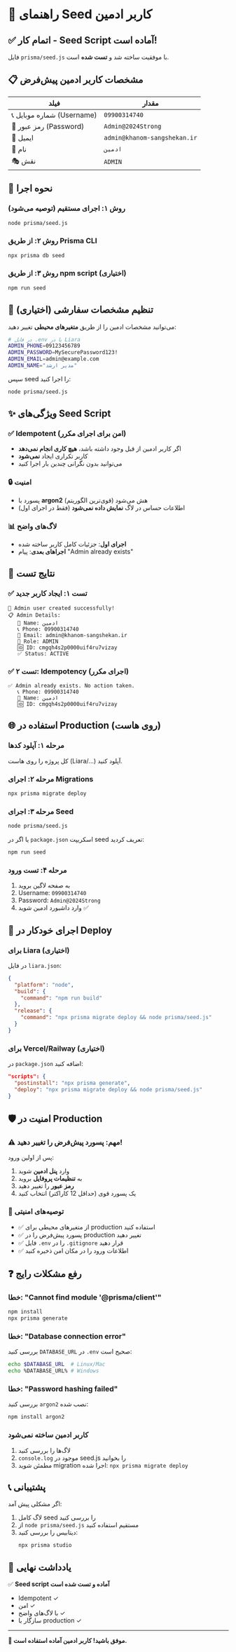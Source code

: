 # 🌱 راهنمای Seed کاربر ادمین

## ✅ اتمام کار - Seed Script آماده است!

فایل `prisma/seed.js` با موفقیت ساخته شد و **تست شده** است.

## 📋 مشخصات کاربر ادمین پیش‌فرض

| فیلد | مقدار |
|------|-------|
| 📞 شماره موبایل (Username) | `09900314740` |
| 🔑 رمز عبور (Password) | `Admin@2024Strong` |
| 📧 ایمیل | `admin@khanom-sangshekan.ir` |
| 👤 نام | `ادمین` |
| 🎭 نقش | `ADMIN` |

## 🚀 نحوه اجرا

### روش ۱: اجرای مستقیم (توصیه می‌شود)
```bash
node prisma/seed.js
```

### روش ۲: از طریق Prisma CLI
```bash
npx prisma db seed
```

### روش ۳: از طریق npm script (اختیاری)
```bash
npm run seed
```

## 🔐 تنظیم مشخصات سفارشی (اختیاری)

می‌توانید مشخصات ادمین را از طریق **متغیرهای محیطی** تغییر دهید:

```bash
# در فایل .env یا در Liara
ADMIN_PHONE=09123456789
ADMIN_PASSWORD=MySecurePassword123!
ADMIN_EMAIL=admin@example.com
ADMIN_NAME="مدیر ارشد"
```

سپس seed را اجرا کنید:
```bash
node prisma/seed.js
```

## ✨ ویژگی‌های Seed Script

### ✅ Idempotent (امن برای اجرای مکرر)
- اگر کاربر ادمین از قبل وجود داشته باشد، **هیچ کاری انجام نمی‌دهد**
- کاربر تکراری ایجاد **نمی‌شود**
- می‌توانید بدون نگرانی چندین بار اجرا کنید

### 🔒 امنیت
- پسورد با **argon2** (قوی‌ترین الگوریتم) هش می‌شود
- اطلاعات حساس در لاگ **نمایش داده نمی‌شود** (فقط در اجرای اول)

### 📊 لاگ‌های واضح
- **اجرای اول**: جزئیات کامل کاربر ساخته شده
- **اجراهای بعدی**: پیام "Admin already exists"

## 🧪 نتایج تست

### ✅ تست ۱: ایجاد کاربر جدید
```
🎉 Admin user created successfully!
📋 Admin Details:
   👤 Name: ادمین
   📞 Phone: 09900314740
   📧 Email: admin@khanom-sangshekan.ir
   🔑 Role: ADMIN
   🆔 ID: cmgqh4s2p0000uif4ru7vizay
   ✅ Status: ACTIVE
```

### ✅ تست ۲: Idempotency (اجرای مکرر)
```
✅ Admin already exists. No action taken.
   📞 Phone: 09900314740
   👤 Name: ادمین
   🆔 ID: cmgqh4s2p0000uif4ru7vizay
```

## 🌐 استفاده در Production (روی هاست)

### مرحله ۱: آپلود کدها
کل پروژه را روی هاست (Liara/...) آپلود کنید.

### مرحله ۲: اجرای Migrations
```bash
npx prisma migrate deploy
```

### مرحله ۳: اجرای Seed
```bash
node prisma/seed.js
```

یا اگر در `package.json` اسکریپت seed تعریف کردید:
```bash
npm run seed
```

### مرحله ۴: تست ورود
1. به صفحه لاگین بروید
2. Username: `09900314740`
3. Password: `Admin@2024Strong`
4. وارد داشبورد ادمین شوید ✅

## 🔄 اجرای خودکار در Deploy

### برای Liara (اختیاری)
در فایل `liara.json`:
```json
{
  "platform": "node",
  "build": {
    "command": "npm run build"
  },
  "release": {
    "command": "npx prisma migrate deploy && node prisma/seed.js"
  }
}
```

### برای Vercel/Railway (اختیاری)
در `package.json` اضافه کنید:
```json
"scripts": {
  "postinstall": "npx prisma generate",
  "deploy": "npx prisma migrate deploy && node prisma/seed.js"
}
```

## 🛡️ امنیت در Production

### ⚠️ مهم: پسورد پیش‌فرض را تغییر دهید!

پس از اولین ورود:
1. وارد **پنل ادمین** شوید
2. به **تنظیمات پروفایل** بروید
3. **رمز عبور** را تغییر دهید
4. یک پسورد قوی (حداقل 12 کاراکتر) انتخاب کنید

### 🔐 توصیه‌های امنیتی
- ✅ از متغیرهای محیطی برای production استفاده کنید
- ✅ پسورد پیش‌فرض را در production تغییر دهید
- ✅ فایل `.env` را در `.gitignore` قرار دهید
- ✅ اطلاعات ورود را در مکان امن ذخیره کنید

## ❓ رفع مشکلات رایج

### خطا: "Cannot find module '@prisma/client'"
```bash
npm install
npx prisma generate
```

### خطا: "Database connection error"
بررسی کنید `DATABASE_URL` در `.env` صحیح است:
```bash
echo $DATABASE_URL  # Linux/Mac
echo %DATABASE_URL% # Windows
```

### خطا: "Password hashing failed"
بررسی کنید `argon2` نصب شده:
```bash
npm install argon2
```

### کاربر ادمین ساخته نمی‌شود
1. لاگ‌ها را بررسی کنید
2. `console.log` موجود در seed.js را بخوانید
3. مطمئن شوید migration اجرا شده: `npx prisma migrate deploy`

## 📞 پشتیبانی

اگر مشکلی پیش آمد:
1. لاگ کامل seed را بررسی کنید
2. از `node prisma/seed.js` مستقیم استفاده کنید
3. دیتابیس را بررسی کنید:
   ```bash
   npx prisma studio
   ```

## 📝 یادداشت نهایی

✅ **Seed script آماده و تست شده است**
- Idempotent ✓
- امن ✓  
- با لاگ‌های واضح ✓
- سازگار با production ✓

---

**🎉 موفق باشید! کاربر ادمین آماده استفاده است.**

